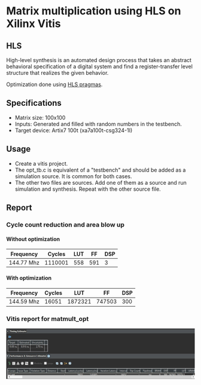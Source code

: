 # Matrix multiplication using HLS on Xilinx Vitis 

## HLS

High-level synthesis is an automated design process that takes an abstract behavioral specification of a digital system and find a register-transfer level structure that realizes the given behavior.

Optimization done using [HLS pragmas](https://www.xilinx.com/html_docs/xilinx2021_1/vitis_doc/hls_pragmas.html).


## Specifications

* Matrix size: 100x100
* Inputs: Generated and filled with random numbers in the testbench. 
* Target device: Artix7 100t (xa7a100t-csg324-1I)

## Usage

- Create a vitis project. 
- The opt_tb.c is equivalent of a "testbench" and should be added as a simulation source. It is common for both cases. 
- The other two files are sources. Add one of them as a source and run simulation and synthesis. Repeat with the other source file. 

## Report 

### Cycle count reduction and area blow up

#### Without optimization
| Frequency | Cycles | LUT | FF  | DSP |
|---       | ---    | --- | --- | --- | 
|144.77 Mhz | 1110001 |  558 | 591 | 3 


#### With optimization
Frequency | Cycles | LUT | FF | DSP
--- | --- | --- | --- | --- 
144.59 Mhz | 16051 | 1872321 | 747503 | 300

### Vitis report for matmult_opt

![matmult_opt](https://github.com/wickedb/matmult_hls/blob/main/matmult_opt.jpg)
